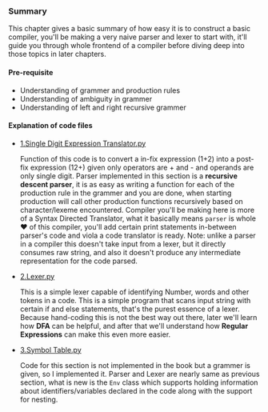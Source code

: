 ### Summary
This chapter gives a basic summary of how easy it is to construct a basic compiler, you'll be making a very naive parser and lexer to start with, it'll guide you through whole frontend of a compiler before diving deep into those topics in later chapters.

#### Pre-requisite
- Understanding of grammer and production rules
- Understanding of ambiguity in grammer
- Understanding of left and right recursive grammer

#### Explanation of code files
- [1.Single Digit Expression Translator.py](https://github.com/AviKKi/The-Dragon-Book/blob/master/Chapter%202:A%20Simple%20Syntax%20Directed%20Traslator/1.%20Single%20Digit%20Expression%20Translator.py)
  
  Function of this code is to convert a in-fix expression (1+2) into a post-fix expression (12+) given only operators are + and - and operands are only single digit. 
  Parser implemented in this section is a **recursive descent parser**, it is as easy as writing a function for each of the production rule in the grammer and you are done, when starting production will call other production functions recursively based on character/lexeme encountered.
  Compiler you'll be making here is more of a Syntax Directed Translator, what it basically means `parser` is whole :heart: of this compiler, you'll add certain print statements in-between parser's code and viola a code translator is ready.
  Note: unlike a parser in a compiler this doesn't take input from a lexer, but it directly consumes raw string, and also it doesn't produce any intermediate representation for the code parsed.
  
- [2.Lexer.py](https://github.com/AviKKi/The-Dragon-Book/blob/master/Chapter%202:A%20Simple%20Syntax%20Directed%20Traslator/2.Lexer.py)
  
  This is a simple lexer capable of identifying Number, words and other tokens in a code. This is a simple program that scans input string with certain if and else statements, that's the purest essence of a lexer.
  Because hand-coding this is not the best way out there, later we'll learn how **DFA** can be helpful, and after that we'll understand how **Regular Expressions** can make this even more easier.   

- [3.Symbol Table.py](https://github.com/AviKKi/The-Dragon-Book/blob/master/Chapter%202:A%20Simple%20Syntax%20Directed%20Traslator/3.Symbol%20Table.py)
  
  Code for this section is not implemented in the book but a grammer is given, so I implemented it.
  Parser and Lexer are nearly same as previous section, what is new is the `Env` class which supports holding information about identifiers/variables declared in the code along with the support for nesting.
  
